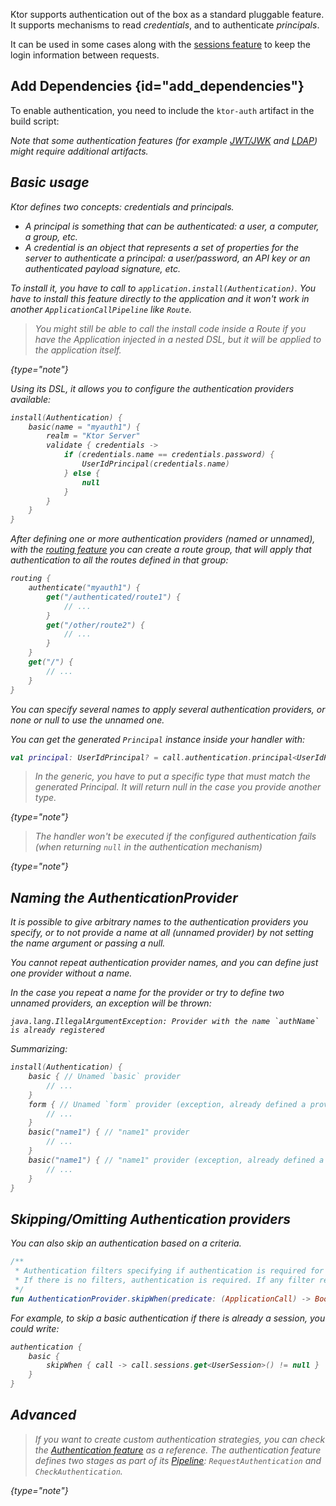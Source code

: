 [//]: # (title: Authentication and Authorization)

<include src="lib.md" include-id="outdated_warning"/>


Ktor supports authentication out of the box as a standard pluggable feature.
It supports mechanisms to read *credentials*, and to authenticate *principals*.

It can be used in some cases along with the [sessions feature](sessions.md)
to keep the login information between requests.

## Add Dependencies {id="add_dependencies"}
To enable authentication, you need to include the `ktor-auth` artifact in the build script:

<var name="artifact_name" value="ktor-auth"/>
<include src="lib.md" include-id="add_ktor_artifact"/>

Note that some authentication features (for example [JWT/JWK](jwt.md) and [LDAP](ldap.md)) might require additional artifacts.


## Basic usage

Ktor defines two concepts: credentials and principals.

* A principal is something that can be authenticated: a user, a computer, a group, etc.
* A credential is an object that represents a set of properties for the server to authenticate a principal:
  a user/password, an API key or an authenticated payload signature, etc.

To install it, you have to call to `application.install(Authentication)`. You have to install this feature
directly to the application and it *won't* work in another `ApplicationCallPipeline` like `Route`.

>You might still be able to call the install code inside a Route if you have the Application injected in a nested DSL,
>but it will be applied to the application itself.
>
{type="note"}

Using its DSL, it allows you to configure the authentication providers available:

```kotlin
install(Authentication) {
    basic(name = "myauth1") {
        realm = "Ktor Server"
        validate { credentials ->
            if (credentials.name == credentials.password) {
                UserIdPrincipal(credentials.name)
            } else {
                null
            }
        }
    }
}
```

After defining one or more authentication providers (named or unnamed), with the [routing feature](Routing_in_Ktor.md)
you can create a route group, that will apply that authentication to all the routes defined in that group:

```kotlin
routing {
    authenticate("myauth1") {
        get("/authenticated/route1") {
            // ...
        }    
        get("/other/route2") {
            // ...
        }    
    }
    get("/") {
        // ...
    }
}
```

You can specify several names to apply several authentication providers, or none or null to use the unnamed one.

You can get the generated `Principal` instance inside your handler with:

```kotlin
val principal: UserIdPrincipal? = call.authentication.principal<UserIdPrincipal>()
```

>In the generic, you have to put a specific type that *must* match the generated Principal.
>It will return null in the case you provide another type.
>
{type="note"}

>The handler won't be executed if the configured authentication fails (when returning `null` in the authentication mechanism)
>
{type="note"}

## Naming the AuthenticationProvider

It is possible to give arbitrary names to the authentication providers you specify,
or to not provide a name at all (unnamed provider) by not setting the name argument or passing a null.

You cannot repeat authentication provider names, and you can define just one provider without a name.

In the case you repeat a name for the provider or try to define two unnamed providers, an exception will be thrown:

```text
java.lang.IllegalArgumentException: Provider with the name `authName` is already registered
```

Summarizing:

```kotlin
install(Authentication) {
    basic { // Unamed `basic` provider
        // ...
    }
    form { // Unamed `form` provider (exception, already defined a provider with name = null) 
        // ...
    }
    basic("name1") { // "name1" provider
        // ...
    }
    basic("name1") { // "name1" provider (exception, already defined a provider with name = "name1")
        // ...
    }
}
```

## Skipping/Omitting Authentication providers

You can also skip an authentication based on a criteria.

```kotlin
/**
 * Authentication filters specifying if authentication is required for particular [ApplicationCall]
 * If there is no filters, authentication is required. If any filter returns true, authentication is not required.
 */
fun AuthenticationProvider.skipWhen(predicate: (ApplicationCall) -> Boolean)
```

For example, to skip a basic authentication if there is already a session, you could write:

```kotlin
authentication {
    basic {
        skipWhen { call -> call.sessions.get<UserSession>() != null }
    }
}
```

## Advanced

>If you want to create custom authentication strategies,
>you can check the [Authentication feature](https://github.com/ktorio/ktor/tree/master/ktor-features/ktor-auth/jvm/src/io/ktor/auth) as a reference.
>The authentication feature defines two stages as part of its [Pipeline](https://github.com/ktorio/ktor/blob/master/ktor-features/ktor-auth/jvm/src/io/ktor/auth/AuthenticationPipeline.kt): `RequestAuthentication` and `CheckAuthentication`.
>
{type="note"}
